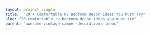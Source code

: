 ```yaml
---
layout: project_single
title:  "20 + Comfortable RV Bedroom Decor Ideas You Must Try"
slug: "20-comfortable-rv-bedroom-decor-ideas-you-must-try"
parent: "awesome-vintage-camper-decorations-ideas"
---
```

 
